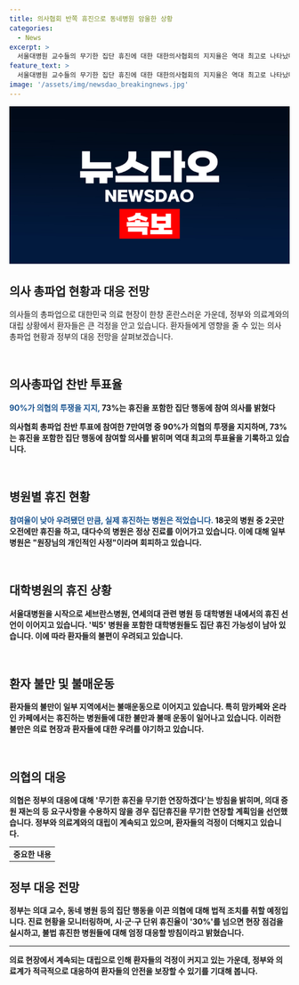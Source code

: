 ```yaml
---
title: 의사협회 반쪽 휴진으로 동네병원 암울한 상황
categories:
  - News
excerpt: >
  서울대병원 교수들의 무기한 집단 휴진에 대한 대한의사협회의 지지율은 역대 최고로 나타났다. 의협 총파업 찬반 투표에서 90%가 집단 행동에 참여 의사임을 밝히며, 휴진 참여율은 동네 병원에서 낮은 수준으로 나타났다. 대학병원들의 집단 휴진으로 인한 진료 감소가 우려되고, 환자들의 불만으로 인해 불매운동 움직임도 나타났다. 의협은 정부의 대책을 받아들이지 않을 경우 무기한 휴진을 연장할 예정이며, 정부 역시 의료법 위반에 따른 강력한 대응을 준비 중이다.
feature_text: >
  서울대병원 교수들의 무기한 집단 휴진에 대한 대한의사협회의 지지율은 역대 최고로 나타났다. 의협 총파업 찬반 투표에서 90%가 집단 행동에 참여 의사임을 밝히며, 휴진 참여율은 동네 병원에서 낮은 수준으로 나타났다. 대학병원들의 집단 휴진으로 인한 진료 감소가 우려되고, 환자들의 불만으로 인해 불매운동 움직임도 나타났다. 의협은 정부의 대책을 받아들이지 않을 경우 무기한 휴진을 연장할 예정이며, 정부 역시 의료법 위반에 따른 강력한 대응을 준비 중이다.
image: '/assets/img/newsdao_breakingnews.jpg'
---
```


<p><img src="/assets/img/newsdao_breakingnews.jpg" alt="firstkoreanews 속보" /></p>

<h2 data-ke-size="size26">의사 총파업 현황과 대응 전망</h2>

<p>의사들의 총파업으로 대한민국 의료 현장이 한창 혼란스러운 가운데, 정부와 의료계와의 대립 상황에서 환자들은 큰 걱정을 안고 있습니다. 환자들에게 영향을 줄 수 있는 의사 총파업 현황과 정부의 대응 전망을 살펴보겠습니다.</p>

<p data-ke-size="size16">&nbsp;</p>

<h2 data-ke-size="size24">의사총파업 찬반 투표율</h2>

<p><b><span style="color: #1a5490;">90%가 의협의 투쟁을 지지,</span><b> 73%는 휴진을 포함한 집단 행동에 참여 의사를 밝혔다</p>

<p>의사협회 총파업 찬반 투표에 참여한 7만여명 중 90%가 의협의 투쟁을 지지하며, 73%는 휴진을 포함한 집단 행동에 참여할 의사를 밝히며 역대 최고의 투표율을 기록하고 있습니다.</p>

<p data-ke-size="size16">&nbsp;</p>

<h2 data-ke-size="size24">병원별 휴진 현황</h2>

<p><b><span style="color: #1a5490;">참여율이 낮아 우려됐던 만큼, 실제 휴진하는 병원은 적었습니다. </span></b>
18곳의 병원 중 2곳만 오전에만 휴진을 하고, 대다수의 병원은 정상 진료를 이어가고 있습니다. 이에 대해 일부 병원은 "원장님의 개인적인 사정"이라며 회피하고 있습니다.</p>

<p data-ke-size="size16">&nbsp;</p>

<h2 data-ke-size="size24">대학병원의 휴진 상황</h2>

<p>서울대병원을 시작으로 세브란스병원, 연세의대 관련 병원 등 대학병원 내에서의 휴진 선언이 이어지고 있습니다. '빅5' 병원을 포함한 대학병원들도 집단 휴진 가능성이 남아 있습니다. 이에 따라 환자들의 불편이 우려되고 있습니다.</p>

<p data-ke-size="size16">&nbsp;</p>

<h2 data-ke-size="size24">환자 불만 및 불매운동</h2>

<p>환자들의 불만이 일부 지역에서는 불매운동으로 이어지고 있습니다. 특히 맘카페와 온라인 카페에서는 휴진하는 병원들에 대한 불만과 불매 운동이 일어나고 있습니다. 이러한 불만은 의료 현장과 환자들에 대한 우려를 야기하고 있습니다.</p>

<p data-ke-size="size16">&nbsp;</p>

<h2 data-ke-size="size24">의협의 대응</h2>

<p>의협은 정부의 대응에 대해 '무기한 휴진을 무기한 연장하겠다'는 방침을 밝히며, 의대 증원 재논의 등 요구사항을 수용하지 않을 경우 집단휴진을 무기한 연장할 계획임을 선언했습니다. 정부와 의료계와의 대립이 계속되고 있으며, 환자들의 걱정이 더해지고 있습니다.</p>

<table>
    <tr>
        <td style="text-align: center; height: 17px;"><b>중요한 내용</b></td>
    </tr>
</table>

<h2 data-ke-size="size24">정부 대응 전망</h2>

<p>정부는 의대 교수, 동네 병원 등의 집단 행동을 이끈 의협에 대해 법적 조치를 취할 예정입니다. 진료 현황을 모니터링하며, 시·군·구 단위 휴진율이 '30%'를 넘으면 현장 점검을 실시하고, 불법 휴진한 병원들에 대해 엄정 대응할 방침이라고 밝혔습니다.</p>

<hr>

<p>의료 현장에서 계속되는 대립으로 인해 환자들의 걱정이 커지고 있는 가운데, 정부와 의료계가 적극적으로 대응하여 환자들의 안전을 보장할 수 있기를 기대해 봅니다.</p>

